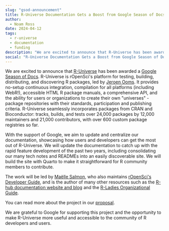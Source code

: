 ```yaml
---
slug: "gsod-announcement"
title: R-Universe Documentation Gets a Boost from Google Season of Docs
author:
  - Noam Ross
date: 2024-04-12
tags:
  - r-universe
  - documentation
  - funding
description: "We are excited to announce that R-Universe has been awarded a Google Season of Docs!"
social: "R-Universe Documentation Gets a Boost from Google Season of Docs by @noamross@ecoevo.social!"
---
```


We are excited to announce that [R-Universe](https://r-universe.dev/) has been awarded a [Google Season of Docs](https://developers.google.com/season-of-docs). R-Universe is rOpenSci's platform for testing, building, distributing, and discovering R packages, led by [Jeroen Ooms](/author/jeroen-ooms). It provides no-setup continuous integration, compilation for all platforms (including WebR!), accessible HTML R package manuals, a comprehensive API, and the ability for users or organizations to create their own "universes" - package repositories with their standards, participation and publishing criteria. R-Universe seamlessly incorporates packages from CRAN and Bioconductor: tracks, builds, and tests over 24,000 packages by 12,000 maintainers and 21,000 contributors, with over 600 custom package registries so far. 

With the support of Google, we aim to update and centralize our documentation, showcasing how users and developers can get the most out of R-Universe. We will update the documentation to catch up with the rapid feature development of the past two years, including consolidating our many tech notes and READMEs into an easily discoverable site. We will build the site with Quarto to make it straightforward for R community members to contribute. 

The work will be led by [Maëlle Salmon](/author/maëlle-salmon), who also maintains [rOpenSci's Developer Guide](https://devguide.ropensci.org/), and is the author of many other resources such as the [R-hub documentation website and blog](https://docs.r-hub.io/) and the [R-Ladies Organizational Guide](https://guide.rladies.org/).

You can read more about the project in our [proposal](https://github.com/r-universe-org/gsod-2024/wiki/GSOD-2024-proposal:-Documenting-R-software-publication-with-R%E2%80%90universe).

We are grateful to Google for supporting this project and the opportunity to make R-Universe more useful and accessible to the community of R developers and users. 
